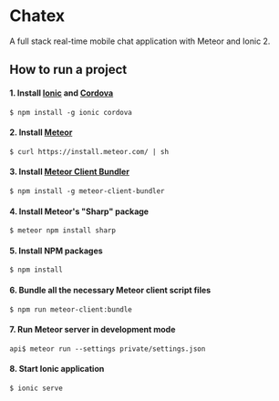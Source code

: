 # Chatex

A full stack real-time mobile chat application with Meteor and Ionic 2.

## How to run a project

#### 1. Install [Ionic](https://ionicframework.com/ "Ionic's Homepage") and [Cordova](https://cordova.apache.org/ "Cordova's Homepage")

`$ npm install -g ionic cordova`

#### 2. Install [Meteor](https://www.meteor.com/ "Meteor's Homepage")

`$ curl https://install.meteor.com/ | sh`

#### 3. Install [Meteor Client Bundler](https://github.com/Urigo/meteor-client-bundler "GitHub page")

`$ npm install -g meteor-client-bundler`

#### 4. Install Meteor's "Sharp" package

`$ meteor npm install sharp`

#### 5. Install NPM packages

`$ npm install`

#### 6. Bundle all the necessary Meteor client script files

`$ npm run meteor-client:bundle`

#### 7. Run Meteor server in development mode

`api$ meteor run --settings private/settings.json`

#### 8. Start Ionic application

`$ ionic serve`
